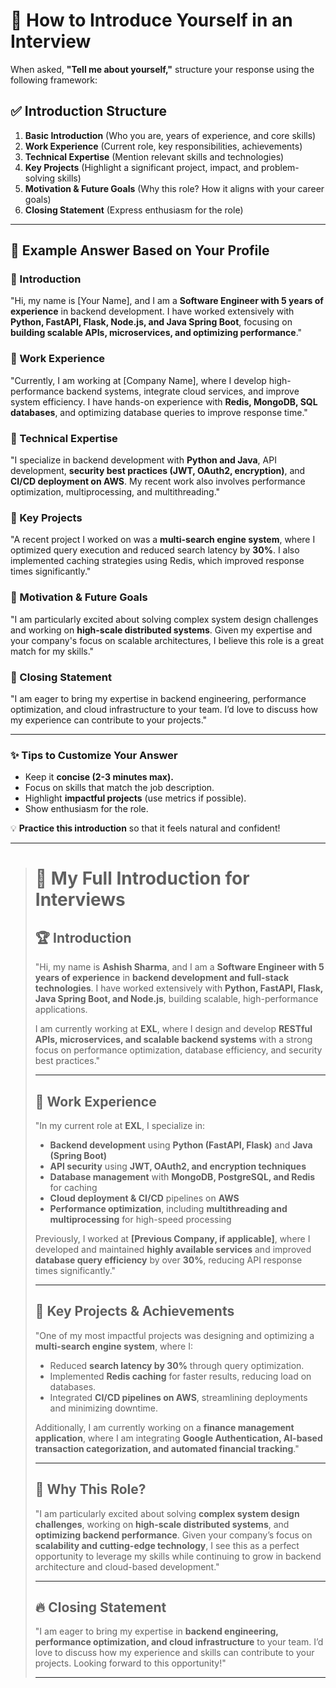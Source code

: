 # 🚀 How to Introduce Yourself in an Interview

When asked, **"Tell me about yourself,"** structure your response using the following framework:

## ✅ **Introduction Structure**

1. **Basic Introduction** (Who you are, years of experience, and core skills)
2. **Work Experience** (Current role, key responsibilities, achievements)
3. **Technical Expertise** (Mention relevant skills and technologies)
4. **Key Projects** (Highlight a significant project, impact, and problem-solving skills)
5. **Motivation & Future Goals** (Why this role? How it aligns with your career goals)
6. **Closing Statement** (Express enthusiasm for the role)

---

## 🎤 **Example Answer Based on Your Profile**

### **🔹 Introduction**

"Hi, my name is [Your Name], and I am a **Software Engineer with 5 years of experience** in backend development. I have worked extensively with **Python, FastAPI, Flask, Node.js, and Java Spring Boot**, focusing on **building scalable APIs, microservices, and optimizing performance**."

### **🔹 Work Experience**

"Currently, I am working at [Company Name], where I develop high-performance backend systems, integrate cloud services, and improve system efficiency. I have hands-on experience with **Redis, MongoDB, SQL databases**, and optimizing database queries to improve response time."

### **🔹 Technical Expertise**

"I specialize in backend development with **Python and Java**, API development, **security best practices (JWT, OAuth2, encryption)**, and **CI/CD deployment on AWS**. My recent work also involves performance optimization, multiprocessing, and multithreading."

### **🔹 Key Projects**

"A recent project I worked on was a **multi-search engine system**, where I optimized query execution and reduced search latency by **30%**. I also implemented caching strategies using Redis, which improved response times significantly."

### **🔹 Motivation & Future Goals**

"I am particularly excited about solving complex system design challenges and working on **high-scale distributed systems**. Given my expertise and your company's focus on scalable architectures, I believe this role is a great match for my skills."

### **🔹 Closing Statement**

"I am eager to bring my expertise in backend engineering, performance optimization, and cloud infrastructure to your team. I’d love to discuss how my experience can contribute to your projects."

---

### ✨ **Tips to Customize Your Answer**

- Keep it **concise (2-3 minutes max).**
- Focus on skills that match the job description.
- Highlight **impactful projects** (use metrics if possible).
- Show enthusiasm for the role.

💡 **Practice this introduction** so that it feels natural and confident!

---

> # 🎤 My Full Introduction for Interviews
>
> ## 🏆 **Introduction**
>
> "Hi, my name is **Ashish Sharma**, and I am a **Software Engineer with 5 years of experience** in **backend development and full-stack technologies**. I have worked extensively with **Python, FastAPI, Flask, Java Spring Boot, and Node.js**, building scalable, high-performance applications.
>
> I am currently working at **EXL**, where I design and develop **RESTful APIs, microservices, and scalable backend systems** with a strong focus on performance optimization, database efficiency, and security best practices."
>
> ---
>
> ## 💼 **Work Experience**
>
> "In my current role at **EXL**, I specialize in:
>
> - **Backend development** using **Python (FastAPI, Flask)** and **Java (Spring Boot)**
> - **API security** using **JWT, OAuth2, and encryption techniques**
> - **Database management** with **MongoDB, PostgreSQL, and Redis** for caching
> - **Cloud deployment & CI/CD** pipelines on **AWS**
> - **Performance optimization**, including **multithreading and multiprocessing** for high-speed processing
>
> Previously, I worked at **[Previous Company, if applicable]**, where I developed and maintained **highly available services** and improved **database query efficiency** by over **30%**, reducing API response times significantly."
>
> ---
>
> ## 🚀 **Key Projects & Achievements**
>
> "One of my most impactful projects was designing and optimizing a **multi-search engine system**, where I:
>
> - Reduced **search latency by 30%** through query optimization.
> - Implemented **Redis caching** for faster results, reducing load on databases.
> - Integrated **CI/CD pipelines on AWS**, streamlining deployments and minimizing downtime.
>
> Additionally, I am currently working on a **finance management application**, where I am integrating **Google Authentication, AI-based transaction categorization, and automated financial tracking**."
>
> ---
>
> ## 🎯 **Why This Role?**
>
> "I am particularly excited about solving **complex system design challenges**, working on **high-scale distributed systems**, and **optimizing backend performance**. Given your company’s focus on **scalability and cutting-edge technology**, I see this as a perfect opportunity to leverage my skills while continuing to grow in backend architecture and cloud-based development."
>
> ---
>
> ## 🔥 **Closing Statement**
>
> "I am eager to bring my expertise in **backend engineering, performance optimization, and cloud infrastructure** to your team. I’d love to discuss how my experience and skills can contribute to your projects. Looking forward to this opportunity!"
>
> ---
